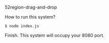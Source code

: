 52region-drag-and-drop

How to run this system?

```shell
$ node index.js
```
Finish.
This system will occupy your 8080 port. 
